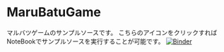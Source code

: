 # MaruBatuGame
マルバツゲームのサンプルソースです。
こちらのアイコンをクリックすればNoteBookでサンプルソースを実行することが可能です。
[![Binder](https://mybinder.org/badge_logo.svg)](https://mybinder.org/v2/gh/sna74849/MaruBatuGame/main?filepath=MaruBatuGame.ipynb)

